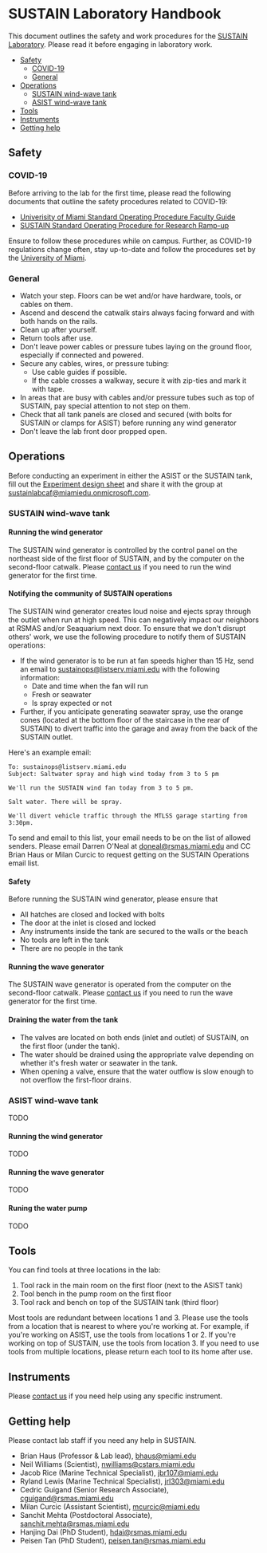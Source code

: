# SUSTAIN Laboratory Handbook

This document outlines the safety and work procedures for the
[SUSTAIN Laboratory](https://sustain.rsmas.miami.edu).
Please read it before engaging in laboratory work.

* [Safety](#safety)
  - [COVID-19](#covid-19)
  - [General](#general)
* [Operations](#operations)
  - [SUSTAIN wind-wave tank](#sustain-wind-wave-tank)
  - [ASIST wind-wave tank](#asist-wind-wave-tank)
* [Tools](#tools)
* [Instruments](#instruments)
* [Getting help](#getting-help)

## Safety

### COVID-19

Before arriving to the lab for the first time, please read the following documents that 
outline the safety procedures related to COVID-19:

* [Univerisity of Miami Standard Operating Procedure Faculty Guide](docs/um-research-sop.pptx)
* [SUSTAIN Standard Operating Procedure for Research Ramp-up](docs/sustain-sop-20200522.pdf)

Ensure to follow these procedures while on campus.
Further, as COVID-19 regulations change often, stay up-to-date and follow the
procedures set by the [University of Miami](https://coronavirus.miami.edu/).

### General

* Watch your step. Floors can be wet and/or have hardware, tools, or cables on them.
* Ascend and descend the catwalk stairs always facing forward and with both hands on the rails.
* Clean up after yourself.
* Return tools after use.
* Don't leave power cables or pressure tubes laying on the ground floor, especially if connected and powered.
* Secure any cables, wires, or pressure tubing:
  - Use cable guides if possible.
  - If the cable crosses a walkway, secure it with zip-ties and mark it with tape.
* In areas that are busy with cables and/or pressure tubes such as top of SUSTAIN,
pay special attention to not step on them.
* Check that all tank panels are closed and secured (with bolts for SUSTAIN or clamps for ASIST) 
before running any wind generator
* Don't leave the lab front door propped open.

## Operations

Before conducting an experiment in either the ASIST or the SUSTAIN tank,
fill out the [Experiment design sheet](docs/sustain-experiment-design-sheet.pdf)
and share it with the group at
[sustainlabcaf@miamiedu.onmicrosoft.com](mailto:sustainlabcaf@miamiedu.onmicrosoft.com).

### SUSTAIN wind-wave tank

#### Running the wind generator

The SUSTAIN wind generator is controlled by the control panel on the
northeast side of the first floor of SUSTAIN, and by the computer on the
second-floor catwalk.
Please [contact us](#getting-help) if you need to run the wind generator for the
first time.

#### Notifying the community of SUSTAIN operations

The SUSTAIN wind generator creates loud noise and ejects spray through the
outlet when run at high speed.
This can negatively impact our neighbors at RSMAS and/or Seaquarium next door.
To ensure that we don't disrupt others' work, we use the following procedure to
notify them of SUSTAIN operations:

* If the wind generator is to be run at fan speeds higher than 15 Hz,
send an email to [sustainops@listserv.miami.edu](mailto:sustainops@listserv.miami.edu)
with the following information:
  - Date and time when the fan will run
  - Fresh or seawater
  - Is spray expected or not
* Further, if you anticipate generating seawater spray, use the orange cones
(located at the bottom floor of the staircase in the rear of SUSTAIN)
to divert traffic into the garage and away from the back of the SUSTAIN outlet.

Here's an example email:

```
To: sustainops@listserv.miami.edu
Subject: Saltwater spray and high wind today from 3 to 5 pm

We'll run the SUSTAIN wind fan today from 3 to 5 pm.

Salt water. There will be spray.

We'll divert vehicle traffic through the MTLSS garage starting from 3:30pm.
```

To send and email to this list, your email needs to be on the list of allowed senders.
Please email Darren O'Neal at [doneal@rsmas.miami.edu](mailto:doneal@rsmas.miami.edu)
and CC Brian Haus or Milan Curcic to request getting on the SUSTAIN Operations email list.

#### Safety

Before running the SUSTAIN wind generator, please ensure that

* All hatches are closed and locked with bolts
* The door at the inlet is closed and locked
* Any instruments inside the tank are secured to the walls or the beach
* No tools are left in the tank
* There are no people in the tank

#### Running the wave generator

The SUSTAIN wave generator is operated from the computer on the second-floor catwalk.
Please [contact us](#getting-help) if you need to run the wave generator for the
first time.

#### Draining the water from the tank

* The valves are located on both ends (inlet and outlet) of SUSTAIN, on the
  first floor (under the tank).
* The water should be drained using the appropriate valve depending on whether
  it's fresh water or seawater in the tank.
* When opening a valve, ensure that the water outflow is slow enough to not
  overflow the first-floor drains.

### ASIST wind-wave tank

TODO

#### Running the wind generator

TODO

#### Running the wave generator

TODO

#### Runing the water pump

TODO

## Tools

You can find tools at three locations in the lab:

1. Tool rack in the main room on the first floor (next to the ASIST tank)
2. Tool bench in the pump room on the first floor
3. Tool rack and bench on top of the SUSTAIN tank (third floor)

Most tools are redundant between locations 1 and 3.
Please use the tools from a location that is nearest to where you're working at.
For example, if you're working on ASIST, use the tools from locations 1 or 2.
If you're working on top of SUSTAIN, use the tools from location 3.
If you need to use tools from multiple locations, please return each tool to
its home after use.

## Instruments

Please [contact us](#getting-help) if you need help using any specific
instrument.

## Getting help

Please contact lab staff if you need any help in SUSTAIN.

* Brian Haus (Professor & Lab lead), [bhaus@miami.edu](mailto:bhaus@miami.edu)
* Neil Williams (Scientist), [nwilliams@cstars.miami.edu](mailto:nwilliams@cstars.miami.edu)
* Jacob Rice (Marine Technical Specialist), [jbr107@miami.edu](mailto:jbr107@miami.edu)
* Ryland Lewis (Marine Technical Specialist), [jrl303@miami.edu](mailto:jrl303@miami.edu)
* Cedric Guigand (Senior Research Associate), [cguigand@rsmas.miami.edu](mailto:cguigand@rsmas.miami.edu)
* Milan Curcic (Assistant Scientist), [mcurcic@miami.edu](mailto:mcurcic@miami.edu)
* Sanchit Mehta (Postdoctoral Associate), [sanchit.mehta@rsmas.miami.edu](mailto:sanchit.mehta@rsmas.miami.edu)
* Hanjing Dai (PhD Student), [hdai@rsmas.miami.edu](mailto:hdai@rsmas.miami.edu)
* Peisen Tan (PhD Student), [peisen.tan@rsmas.miami.edu](mailto:peisen.tan@rsmas.miami.edu)
